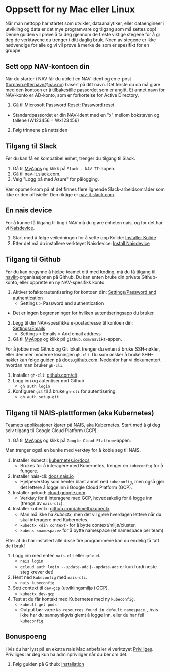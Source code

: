 # Oppsett for ny Mac eller Linux

Når man nettopp har startet som utvikler, dataanalytiker, eller dataengineer i utvikling og data er det mye programvare og tilgang som må settes opp!
Denne guiden vil prøve å ta deg gjennom de fleste viktige stegene for å gi deg de verktøyene du trenger i ditt daglig bruk.
Noen av stegene er ikke nødvendige for alle og vi vil prøve å merke de som er spesifikt for en gruppe.

## Sett opp NAV-kontoen din

Når du starter i NAV får du utdelt en NAV-ident og en e-post (fornavn.etternavn@nav.no) basert på ditt navn.
Det første du da må gjøre med den kontoen er å tilbakestille passordet som er angitt.
Et annet navn for NAV-konto er AD-konto, som er forkortelse for Active Directory.

1. Gå til Microsoft Password Reset: [Password reset](https://aka.ms/sspr)
 - Standardpassordet er din NAV-ident med en "x" mellom bokstaven og tallene (W123456 = Wx123456)
2. Følg trinnene på nettsiden

## Tilgang til Slack

Før du kan få en kompatibel enhet, trenger du tilgang til Slack.

1. Gå til [MyApps](https://myapps.microsoft.com/) og klikk på `Slack - NAV IT`-appen.
2. Gå til [nav-it.slack.com](https://nav-it.slack.com).
3. Velg "Logg på med Azure" for pålogging.

Vær oppmerksom på at det finnes flere lignende Slack-arbeidsområder som ikke er den offisielle!
Den riktige er [nav-it.slack.com](https://nav-it.slack.com).

## En nais device

For å kunne få tilgang til ting i NAV må du gjøre enheten nais, og for det har vi [Naisdevice](../operate/naisdevice).

1. Start med å følge veiledningen for å sette opp Kolide: [Installer Kolide](../operate/naisdevice/how-to/install-kolide)
2. Etter det må du installere verktøyet Naisdevice: [Install Naisdevice](../operate/naisdevice/how-to/install-kolide)

## Tilgang til Github

Før du kan begynne å hjelpe teamet ditt med koding, må du få tilgang til [navikt](https://github.com/navikt)-organisasjonen på Github.
Du kan enten bruke din private Github-konto, eller opprette en ny NAV-spesifikk konto.

1. Aktiver tofaktorautentisering for kontoen din: [Settings/Password and authentication](https://github.com/settings/security)
    - Settings > Password and authentication
 - Det er ingen begrensninger for hvilken autentiseringsapp du bruker.
2. Legg til din NAV-spesifikke e-postadresse til kontoen din: [Settings/Emails](https://github.com/settings/emails)
    - Settings > Emails > Add email address
3. Gå til [MyApps](https://myapps.microsoft.com/) og klikk på `github.com/navikt`-appen.

For å jobbe med Github og Git lokalt trenger du enten å bruke SSH-nøkler, eller den mer moderne løsningen `gh-cli`.
Du som ønsker å bruke SHH-nøkler kan følge guiden på [docs.github.com](https://docs.github.com/en/authentication/connecting-to-github-with-ssh/generating-a-new-ssh-key-and-adding-it-to-the-ssh-agent).
Nedenfor har vi dokumentert hvordan man bruker `gh-cli`.

1. Installer `gh-cli`: [github.com/cli](https://github.com/cli/cli#installation)
2. Logg inn og autentiser mot Github
    - `gh auth login`
3. Konfigurer `git` til å bruke `gh-cli` for autentisering.
    - `gh auth setup-git`

## Tilgang til NAIS-plattformen (aka Kubernetes)

Teamets applikasjoner kjører på NAIS, aka Kubernetes.
Start med å gi deg selv tilgang til Google Cloud Platform (GCP).

1. Gå til [MyApps](https://myapps.microsoft.com/) og klikk på `Google Cloud Platform`-appen.

Man trenger også en bunke med verktøy for å koble seg til NAIS.

1. Installer Kubectl: [kubernetes.io/docs](https://kubernetes.io/docs/tasks/tools/#kubectl)
    - Brukes for å interagere med Kubernetes, trenger en `kubeconfig` for å fungere.
2. Installer nais-cli: [docs.nais.io](https://docs.nais.io/operate/cli/how-to/install/)
    - Hjelpeverktøy som henter blant annet ned `kubeconfig`, men også gjør det lettere å logge inn i Google Cloud Platform (GCP).
3. Installer gcloud: [cloud.google.com](https://cloud.google.com/sdk/docs/install)
    - Verktøy for å interagere med GCP, hovedsakelig for å logge inn (trengs av `nais-cli`).
4. Installer kubectx: [github.com/ahmetb/kubectx](https://github.com/ahmetb/kubectx?tab=readme-ov-file#installation)
    - Man må ikke ha _kubectx_, men det vil gjøre hverdagen lettere når du skal interagere med Kubernetes.
    - `kubectx <din context>` for å bytte context/miljø/cluster.
    - `kubens <namespace>` for å bytte namespace (et namespace per team).
    
Etter at du har installert alle disse fire programmene kan du endelig få tatt de i bruk!

1. Logg inn med enten `nais-cli` eller `gcloud`.
    - `nais login`
    - `gcloud auth login --update-adc` (`--update-adc` er kun fordi neste steg krever det)
2. Hent ned `kubeconfig` med `nais-cli`.
    - `nais kubeconfig`
3. Sett context til `dev-gcp` (utviklingsmiljø i GCP).
    - `kubectx dev-gcp`
4. Test at du får kontakt med Kubernetes med ny `kubeconfig`.
    - `kubectl get pods`
    - Output bør være `No resources found in default namespace.`, hvis ikke har du sannsynligvis glemt å logge inn, eller du har feil `kubeconfig`.
    
## Bonuspoeng

Hvis du har lyst på en ekstra nais Mac anbefaler vi verktøyet [Priviliges](https://github.com/SAP/macOS-enterprise-privileges).
Priviliges lar deg kun ha adminpriviliger når du ber om det.

1. Følg guiden på Github: [Installation](https://github.com/SAP/macOS-enterprise-privileges/wiki/Installation)
